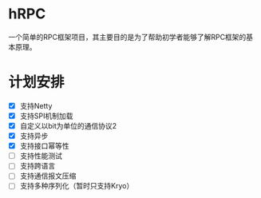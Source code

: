 # hRPC
一个简单的RPC框架项目，其主要目的是为了帮助初学者能够了解RPC框架的基本原理。

# 计划安排

- [x] 支持Netty
- [x] 支持SPI机制加载
- [x] 自定义以bit为单位的通信协议2
- [x] 支持异步 
- [x] 支持接口幂等性
- [ ] 支持性能测试
- [ ] 支持跨语言
- [ ] 支持通信报文压缩
- [ ] 支持多种序列化（暂时只支持Kryo）
